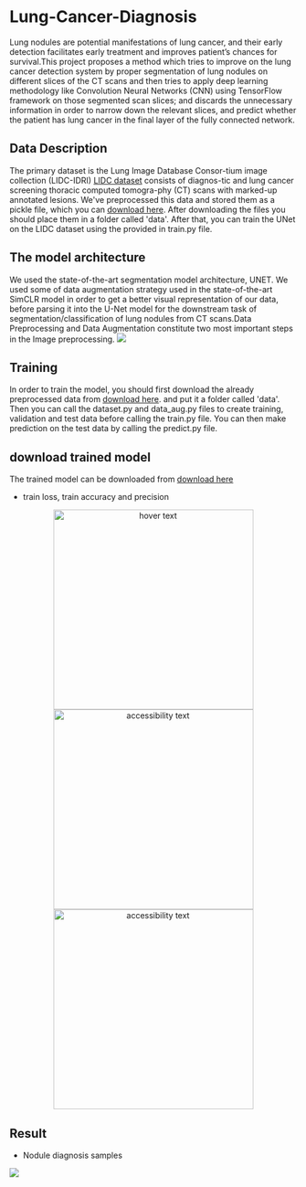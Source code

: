 # Lung-Cancer-Diagnosis
Lung nodules  are potential  manifestations of  lung cancer, and their  early detection facilitates  early treatment and improves  patient’s  chances  for  survival.This project proposes a method which tries to improve on the lung cancer detection system by proper segmentation of lung nodules on different slices of the CT scans and then tries to apply deep learning methodology like Convolution Neural Networks (CNN) using TensorFlow framework on those segmented scan slices; and discards the unnecessary information in order to narrow down the relevant slices, and predict whether the patient has lung cancer in the final layer of the fully connected network.

## Data Description
The primary dataset is the Lung Image Database Consor-tium image collection (LIDC-IDRI) [LIDC dataset](https://wiki.cancerimagingarchive.net) consists of diagnos-tic and lung cancer screening thoracic computed tomogra-phy (CT) scans with marked-up annotated lesions. We've preprocessed this data and stored them as a pickle file, which you can [download here](https://drive.google.com/file/d/1Wn7RqGkiq3lanlRCKlLU7U_mcGZUdwly/view?usp=sharing). After downloading the files you should place them in a folder called 'data'. After that, you can train the UNet on the LIDC dataset using the provided in train.py file.

## The model architecture
We used the state-of-the-art segmentation model architecture, UNET. We used some of data augmentation strategy used in the state-of-the-art SimCLR model in order to get a better visual representation of our data, before parsing it into the U-Net model for the downstream task of segmentation/classification of lung nodules from CT scans.Data Preprocessing and Data Augmentation constitute two most important steps in the Image preprocessing.
![](https://github.com/makama-md/lungD_Project/blob/main/plots/uu.png)

## Training
In order to train the model, you should first download the already preprocessed data from [download here](https://drive.google.com/file/d/1Wn7RqGkiq3lanlRCKlLU7U_mcGZUdwly/view?usp=sharing). and put it a folder called 'data'. Then you can call the dataset.py and data_aug.py files to create training, validation and test data before calling the train.py file. You can then make prediction on the test data by calling the predict.py file.

## download trained model
The trained model can be downloaded from [download here](https://drive.google.com/file/d/10F7U-8ZjRWAHvCJKZEtR4XnQkI9tyyY-/view?usp=sharing)

* train loss, train accuracy and precision

<p align="center">
  <img src="https://github.com/makama-md/lungD_Project/blob/main/plots/training%20loss.png" width="350" title="hover text">
  <img src="https://github.com/makama-md/lungD_Project/blob/main/plots/training%20accuracy.png" width="350" alt="accessibility text">
  <img src="https://github.com/makama-md/lungD_Project/blob/main/plots/precision.png" width="350" alt="accessibility text">
</p>

## Result
* Nodule diagnosis samples 

![](https://github.com/makama-md/lungD_Project/blob/main/result/segmentated%20result.png)



